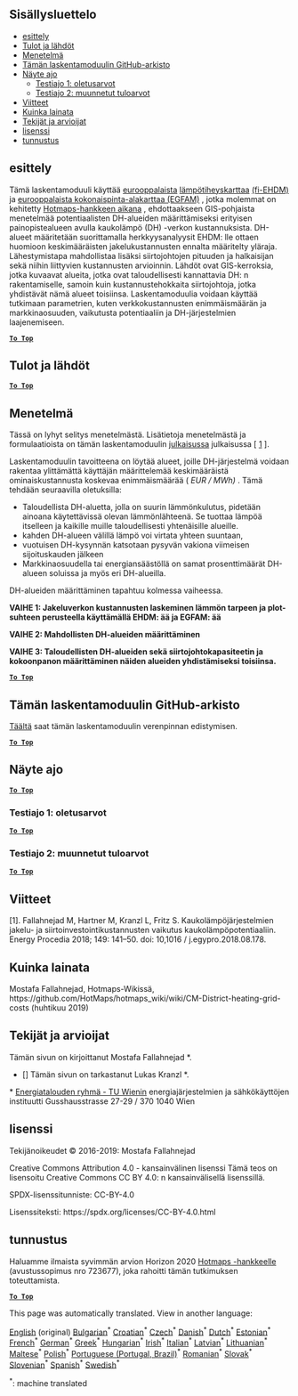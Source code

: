 <h2> Sisällysluettelo </h2><ul><li> <a href="#introduction">esittely</a> </li><li> <a href="#inputs-and-outputs">Tulot ja lähdöt</a> </li><li> <a href="#method">Menetelmä</a> </li><li> <a href="#GitHub-Repository-of-this-calculation-module">Tämän laskentamoduulin GitHub-arkisto</a> </li><li> <a href="#sample-run">Näyte ajo</a> <ul><li> <a href="#test-run-1-default-input-values">Testiajo 1: oletusarvot</a> </li><li> <a href="#test-run-2-modified-input-values">Testiajo 2: muunnetut tuloarvot</a> </li></ul></li><li> <a href="#references">Viitteet</a> </li><li> <a href="#how-to-cite">Kuinka lainata</a> </li><li> <a href="#authors-and-reviewers">Tekijät ja arvioijat</a> </li><li> <a href="#license">lisenssi</a> </li><li> <a href="#acknowledgement">tunnustus</a> </li></ul><h2> esittely </h2><p> Tämä laskentamoduuli käyttää <a href="https://gitlab.com/hotmaps/heat/heat_tot_curr_density">eurooppalaista</a> <a href="https://gitlab.com/hotmaps/gfa_tot_curr_density">lämpötiheyskarttaa</a> <a href="https://gitlab.com/hotmaps/heat/heat_tot_curr_density">(fi-EHDM)</a> ja <a href="https://gitlab.com/hotmaps/gfa_tot_curr_density">eurooppalaista kokonaispinta-alakarttaa (EGFAM)</a> , jotka molemmat on kehitetty <a href="https://www.hotmaps-project.eu/">Hotmaps-hankkeen aikana</a> , ehdottaakseen GIS-pohjaista menetelmää potentiaalisten DH-alueiden määrittämiseksi erityisen painopistealueen avulla kaukolämpö (DH) -verkon kustannuksista. DH-alueet määritetään suorittamalla herkkyysanalyysit EHDM: lle ottaen huomioon keskimääräisten jakelukustannusten ennalta määritelty yläraja. Lähestymistapa mahdollistaa lisäksi siirtojohtojen pituuden ja halkaisijan sekä niihin liittyvien kustannusten arvioinnin. Lähdöt ovat GIS-kerroksia, jotka kuvaavat alueita, jotka ovat taloudellisesti kannattavia DH: n rakentamiselle, samoin kuin kustannustehokkaita siirtojohtoja, jotka yhdistävät nämä alueet toisiinsa. Laskentamoduulia voidaan käyttää tutkimaan parametrien, kuten verkkokustannusten enimmäismäärän ja markkinaosuuden, vaikutusta potentiaaliin ja DH-järjestelmien laajenemiseen. </p><p><ins> <code><strong><a href="#table-of-contents">To Top</a></strong></code> </ins> </p><h2> Tulot ja lähdöt </h2><p><ins> <code><strong><a href="#table-of-contents">To Top</a></strong></code> </ins> </p><h2> Menetelmä </h2><p> Tässä on lyhyt selitys menetelmästä. Lisätietoja menetelmästä ja formulaatioista on tämän laskentamoduulin <a href="https://www.sciencedirect.com/science/article/pii/S1876610218304740">julkaisussa</a> julkaisussa [ <a href="#References">1</a> ]. </p><p> Laskentamoduulin tavoitteena on löytää alueet, joille DH-järjestelmä voidaan rakentaa ylittämättä käyttäjän määrittelemää keskimääräistä ominaiskustannusta koskevaa enimmäismäärää ( <em><em>EUR / MWh)</em></em> . Tämä tehdään seuraavilla oletuksilla: </p><ul><li> Taloudellista DH-aluetta, jolla on suurin lämmönkulutus, pidetään ainoana käytettävissä olevan lämmönlähteenä. Se tuottaa lämpöä itselleen ja kaikille muille taloudellisesti yhtenäisille alueille. </li><li> kahden DH-alueen välillä lämpö voi virtata yhteen suuntaan, </li><li> vuotuisen DH-kysynnän katsotaan pysyvän vakiona viimeisen sijoituskauden jälkeen </li><li> Markkinaosuudella tai energiansäästöllä on samat prosenttimäärät DH-alueen soluissa ja myös eri DH-alueilla. </li></ul><p> DH-alueiden määrittäminen tapahtuu kolmessa vaiheessa. </p><p> <strong>VAIHE 1: Jakeluverkon kustannusten laskeminen lämmön tarpeen ja plot-suhteen perusteella käyttämällä EHDM: ää ja EGFAM: ää</strong> </p><p> <strong>VAIHE 2: Mahdollisten DH-alueiden määrittäminen</strong> </p><p> <strong>VAIHE 3: Taloudellisten DH-alueiden sekä siirtojohtokapasiteetin ja kokoonpanon määrittäminen näiden alueiden yhdistämiseksi toisiinsa.</strong> </p><p><ins> <code><strong><a href="#table-of-contents">To Top</a></strong></code> </ins> </p><h2> Tämän laskentamoduulin GitHub-arkisto </h2><p> <a href="https://github.com/HotMaps/dh_economic_assessment/tree/develop">Täältä</a> saat tämän laskentamoduulin verenpinnan edistymisen. </p><p><ins> <code><strong><a href="#table-of-contents">To Top</a></strong></code> </ins> </p><h2> Näyte ajo </h2><p><ins> <code><strong><a href="#table-of-contents">To Top</a></strong></code> </ins> </p><h3> Testiajo 1: oletusarvot </h3><p><ins> <code><strong><a href="#table-of-contents">To Top</a></strong></code> </ins> </p><h3> Testiajo 2: muunnetut tuloarvot </h3><p><ins> <code><strong><a href="#table-of-contents">To Top</a></strong></code> </ins> </p><h2> Viitteet </h2><p> [1]. Fallahnejad M, Hartner M, Kranzl L, Fritz S. Kaukolämpöjärjestelmien jakelu- ja siirtoinvestointikustannusten vaikutus kaukolämpöpotentiaaliin. Energy Procedia 2018; 149: 141–50. doi: 10,1016 / j.egypro.2018.08.178. </p><h2> Kuinka lainata </h2><p> Mostafa Fallahnejad, Hotmaps-Wikissä, https://github.com/HotMaps/hotmaps_wiki/wiki/CM-District-heating-grid-costs (huhtikuu 2019) </p><h2> Tekijät ja arvioijat </h2><p> Tämän sivun on kirjoittanut Mostafa Fallahnejad *. </p><ul><li> [] Tämän sivun on tarkastanut Lukas Kranzl *. </li></ul><p> * <a href="https://eeg.tuwien.ac.at/">Energiatalouden ryhmä - TU Wienin</a> energiajärjestelmien ja sähkökäyttöjen instituutti Gusshausstrasse 27-29 / 370 1040 Wien </p><h2> lisenssi </h2><p> Tekijänoikeudet © 2016-2019: Mostafa Fallahnejad </p><p> Creative Commons Attribution 4.0 - kansainvälinen lisenssi Tämä teos on lisensoitu Creative Commons CC BY 4.0: n kansainvälisellä lisenssillä. </p><p> SPDX-lisenssitunniste: CC-BY-4.0 </p><p> Lisenssiteksti: https://spdx.org/licenses/CC-BY-4.0.html </p><h2> tunnustus </h2><p> Haluamme ilmaista syvimmän arvion Horizon 2020 <a href="https://www.hotmaps-project.eu">Hotmaps -hankkeelle</a> (avustussopimus nro 723677), joka rahoitti tämän tutkimuksen toteuttamista. </p><p><ins> <code><strong><a href="#table-of-contents">To Top</a></strong></code> </ins> </p>

This page was automatically translated. View in another language:

[English](en-CM-District-heating-potential-economic-assessment) (original) [Bulgarian](bg-CM-District-heating-potential-economic-assessment)<sup>\*</sup> [Croatian](hr-CM-District-heating-potential-economic-assessment)<sup>\*</sup> [Czech](cs-CM-District-heating-potential-economic-assessment)<sup>\*</sup> [Danish](da-CM-District-heating-potential-economic-assessment)<sup>\*</sup> [Dutch](nl-CM-District-heating-potential-economic-assessment)<sup>\*</sup> [Estonian](et-CM-District-heating-potential-economic-assessment)<sup>\*</sup>  [French](fr-CM-District-heating-potential-economic-assessment)<sup>\*</sup> [German](de-CM-District-heating-potential-economic-assessment)<sup>\*</sup> [Greek](el-CM-District-heating-potential-economic-assessment)<sup>\*</sup> [Hungarian](hu-CM-District-heating-potential-economic-assessment)<sup>\*</sup> [Irish](ga-CM-District-heating-potential-economic-assessment)<sup>\*</sup> [Italian](it-CM-District-heating-potential-economic-assessment)<sup>\*</sup> [Latvian](lv-CM-District-heating-potential-economic-assessment)<sup>\*</sup> [Lithuanian](lt-CM-District-heating-potential-economic-assessment)<sup>\*</sup> [Maltese](mt-CM-District-heating-potential-economic-assessment)<sup>\*</sup> [Polish](pl-CM-District-heating-potential-economic-assessment)<sup>\*</sup> [Portuguese (Portugal, Brazil)](pt-CM-District-heating-potential-economic-assessment)<sup>\*</sup> [Romanian](ro-CM-District-heating-potential-economic-assessment)<sup>\*</sup> [Slovak](sk-CM-District-heating-potential-economic-assessment)<sup>\*</sup> [Slovenian](sl-CM-District-heating-potential-economic-assessment)<sup>\*</sup> [Spanish](es-CM-District-heating-potential-economic-assessment)<sup>\*</sup> [Swedish](sv-CM-District-heating-potential-economic-assessment)<sup>\*</sup> 

<sup>\*</sup>: machine translated
